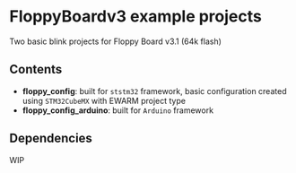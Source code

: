 # FloppyBoardv3 example projects
Two basic blink projects for Floppy Board v3.1 (64k flash)

## Contents
- **floppy_config**: built for `ststm32` framework, basic configuration created using `STM32CubeMX` with EWARM project type
- **floppy_config_arduino**: built for `Arduino` framework

## Dependencies
WIP
